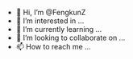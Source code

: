 - 👋 Hi, I’m @FengkunZ
- 👀 I’m interested in ...
- 🌱 I’m currently learning ...
- 💞️ I’m looking to collaborate on ...
- 📫 How to reach me ...

<!---
FengkunZ/FengkunZ is a ✨ special ✨ repository because its `README.md` (this file) appears on your GitHub profile.
You can click the Preview link to take a look at your changes.
--->
